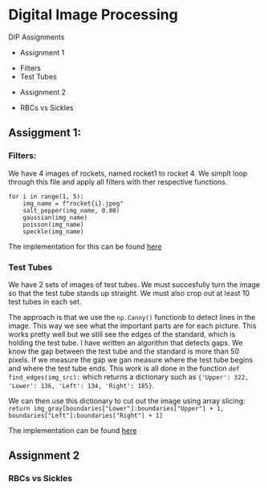 # Digital Image Processing
DIP Assignments
- Assignment 1
 * Filters
 * Test Tubes
- Assignment 2
 * RBCs vs Sickles

## Assiggment 1:

### Filters:

We have 4 images of rockets, named rocket1 to rocket 4. We simplt loop through this file and apply all filters with ther respective functions.

```
for i in range(1, 5):
    img_name = f"rocket{i}.jpeg"
    salt_pepper(img_name, 0.08)
    gaussian(img_name)
    poisson(img_name)
    speckle(img_name)
```

The implementation for this can be found [here](https://github.com/Mathuiss/digital_image_processing/blob/master/test_tubes/Assignment1%20-%20Filters/filters.ipynb)

### Test Tubes

We have 2 sets of images of test tubes. We must succesfully turn the image so that the test tube stands up straight. We must also crop out at least 10 test tubes in each set.

The approach is that we use the ```np.Canny()``` functionb to detect lines in the image. This way we see what the important parts are for each picture. This works pretty well but we still see the edges of the standard, which is holding the test tube. I have written an algorithm that detects gaps. We know the gap between the test tube and the standard is more than 50 pixels. If we measure the gap we gan measure where the test tube begins and where the test tube ends. This work is all done in the function ```def find_edges(img_src):``` which returns a dictionary such as ```{'Upper': 322, 'Lower': 136, 'Left': 134, 'Right': 185}```.

We can then use this dictionary to cut out the image using array slicing: ```return img_gray[boundaries["Lower"]:boundaries["Upper"] + 1, boundaries["Left"]:boundaries["Right"] + 1]```

The implementation can be found [here](https://github.com/Mathuiss/digital_image_processing/blob/master/test_tubes/Assignment2%20-%20TestTubes/test_tubes.ipynb)

## Assignment 2

### RBCs vs Sickles





